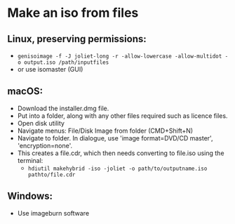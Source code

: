 # Make an iso from files
## Linux, preserving permissions:
- `genisoimage -f -J joliet-long -r -allow-lowercase -allow-multidot -o output.iso /path/inputfiles`
- or use isomaster (GUI)
## macOS:
- Download the installer.dmg file.
- Put into a folder, along with any other files required such as licence files.
- Open disk utility
- Navigate menus: File/Disk Image from folder (CMD+Shift+N)
- Navigate to folder. In dialogue, use 'image format=DVD/CD master', 'encryption=none'.
- This creates a file.cdr, which then needs converting to file.iso using the terminal:
	- `hdiutil makehybrid -iso -joliet -o path/to/outputname.iso pathto/file.cdr`
## Windows:
- Use imageburn software
